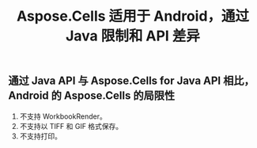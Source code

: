 ﻿---
title: Aspose.Cells 适用于 Android，通过 Java 限制和 API 差异
type: docs
weight: 10
url: /zh/java/aspose-cells-for-android-via-java-limitations-and-api-differences/
---
## **通过 Java API 与 Aspose.Cells for Java API 相比，Android 的 Aspose.Cells 的局限性**
1. 不支持 WorkbookRender。
1. 不支持以 TIFF 和 GIF 格式保存。
1. 不支持打印。
